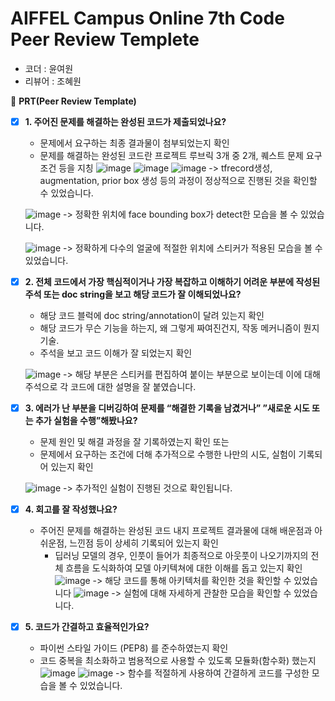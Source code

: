# AIFFEL Campus Online 7th Code Peer Review Templete

- 코더 : 윤여원
- 리뷰어 : 조혜원



🔑 **PRT(Peer Review Template)**

- [x]  **1. 주어진 문제를 해결하는 완성된 코드가 제출되었나요?** 
    - 문제에서 요구하는 최종 결과물이 첨부되었는지 확인
    - 문제를 해결하는 완성된 코드란 프로젝트 루브릭 3개 중 2개, 
    퀘스트 문제 요구조건 등을 지칭
    ![image](https://github.com/dudnjsckrgo/aiffel_quest/assets/123945441/f0aa8c59-6a7e-439e-9d16-1fc3a64ad2b8)
    ![image](https://github.com/dudnjsckrgo/aiffel_quest/assets/123945441/bf9330c2-ef4a-45a7-a6e4-f497d6789f91)
    ![image](https://github.com/dudnjsckrgo/aiffel_quest/assets/123945441/c750245a-d067-4104-b907-6bebc307ddf2)
    -> tfrecord생성, augmentation, prior box 생성 등의 과정이 정상적으로 진행된 것을 확인할 수 있었습니다.

    ![image](https://github.com/dudnjsckrgo/aiffel_quest/assets/123945441/192c5cc0-5a2c-4c58-8f87-c96eee8979ba)
    -> 정확한 위치에 face bounding box가 detect한 모습을 볼 수 있었습니다.

    ![image](https://github.com/dudnjsckrgo/aiffel_quest/assets/123945441/64a3e508-fcd3-4962-b858-f1bb9d0ff3e2)
    -> 정확하게 다수의 얼굴에 적절한 위치에 스티커가 적용된 모습을 볼 수 있었습니다.
          

- [x]  **2. 전체 코드에서 가장 핵심적이거나 가장 복잡하고 이해하기 어려운 부분에 작성된 
주석 또는 doc string을 보고 해당 코드가 잘 이해되었나요?** 
    - 해당 코드 블럭에 doc string/annotation이 달려 있는지 확인
    - 해당 코드가 무슨 기능을 하는지, 왜 그렇게 짜여진건지, 작동 메커니즘이 뭔지 기술.
    - 주석을 보고 코드 이해가 잘 되었는지 확인

    ![image](https://github.com/dudnjsckrgo/aiffel_quest/assets/123945441/8639c07c-6bf9-4627-a74d-a744b9bf35d4)
    -> 해당 부분은 스티커를 편집하여 붙이는 부분으로 보이는데 이에 대해 주석으로 각 코드에 대한 설명을 잘 붙였습니다. 

 
- [x]  **3. 에러가 난 부분을 디버깅하여 문제를 “해결한 기록을 남겼거나” 
”새로운 시도 또는 추가 실험을 수행”해봤나요?** 
    - 문제 원인 및 해결 과정을 잘 기록하였는지 확인 또는
    - 문제에서 요구하는 조건에 더해 추가적으로 수행한 나만의 시도, 
    실험이 기록되어 있는지 확인

    ![image](https://github.com/dudnjsckrgo/aiffel_quest/assets/123945441/fb63757d-5412-4a07-b268-b029c39ac3a6)
    -> 추가적인 실험이 진행된 것으로 확인됩니다. 

- [x]  **4. 회고를 잘 작성했나요?** 
    - 주어진 문제를 해결하는 완성된 코드 내지 프로젝트 결과물에 대해
    배운점과 아쉬운점, 느낀점 등이 상세히 기록되어 있는지 확인
        - 딥러닝 모델의 경우,
        인풋이 들어가 최종적으로 아웃풋이 나오기까지의 전체 흐름을 도식화하여 
        모델 아키텍쳐에 대한 이해를 돕고 있는지 확인<br>
        ![image](https://github.com/dudnjsckrgo/aiffel_quest/assets/123945441/a0873092-2fe0-46f8-8c7e-5a56053afdd1)
        -> 해당 코드를 통해 아키텍처를 확인한 것을 확인할 수 있었습니다
        ![image](https://github.com/dudnjsckrgo/aiffel_quest/assets/123945441/971efc31-1104-4577-8e3d-f5ed36891317)
        -> 실험에 대해 자세하게 관찰한 모습을 확인할 수 있었습니다.        

- [x]  **5. 코드가 간결하고 효율적인가요?** 
    - 파이썬 스타일 가이드 (PEP8) 를 준수하였는지 확인
    - 코드 중복을 최소화하고 범용적으로 사용할 수 있도록 모듈화(함수화) 했는지
        ![image](https://github.com/dudnjsckrgo/aiffel_quest/assets/123945441/e7c0e19e-1f70-4796-9f57-e29a9b4aeb98)
        ![image](https://github.com/dudnjsckrgo/aiffel_quest/assets/123945441/0f458506-a0e4-4b88-84ff-6be830c82076)
        -> 함수를 적절하게 사용하여 간결하게 코드를 구성한 모습을 볼 수 있었습니다.


